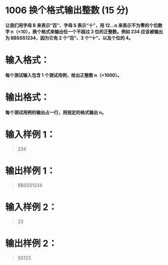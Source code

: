 # 1006 换个格式输出整数 (15 分)

__让我们用字母 B 来表示“百”、字母 S 表示“十”，用 12...n 来表示不为零的个位数字 n（<10），换个格式来输出任一个不超过 3 位的正整数。例如 234 应该被输出为 BBSSS1234，因为它有 2 个“百”、3 个“十”、以及个位的 4。__
# 输入格式：

__每个测试输入包含 1 个测试用例，给出正整数 n（<1000）。__
# 输出格式：

__每个测试用例的输出占一行，用规定的格式输出 n。__
# 输入样例 1：

> 234

# 输出样例 1：

> BBSSS1234

# 输入样例 2：

> 23

# 输出样例 2：

> SS123


